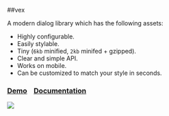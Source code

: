 ##vex 


A modern dialog library which has the following assets:

* Highly configurable.
* Easily stylable. 
* Tiny (`6kb` minified, `2kb` minifed + gzipped).
* Clear and simple API.
* Works on mobile.
* Can be customized to match your style in seconds.

### [Demo](http://github.hubspot.com/vex/docs/welcome/) &nbsp;&nbsp; [Documentation](http://github.hubspot.com/vex/)

![](https://raw.github.com/HubSpot/vex/master/docs/vex.gif)
